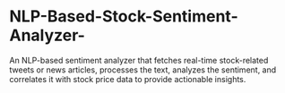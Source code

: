 # NLP-Based-Stock-Sentiment-Analyzer-
An NLP-based sentiment analyzer that fetches real-time stock-related tweets or news articles, processes the text, analyzes the sentiment, and correlates it with stock price data to provide actionable insights.
